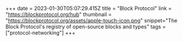 +++
date = 2023-01-30T05:07:29.415Z
title = "Block Protocol"
link = "https://blockprotocol.org/hub"
thumbnail = "https://blockprotocol.org/assets/apple-touch-icon.png"
snippet="The Block Protocol's registry of open-source blocks and types"
tags = ["protocol-networking"]
+++
 
